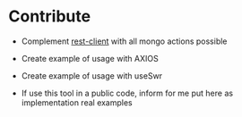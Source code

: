 # Contribute

- Complement [rest-client](https://github.com/PedroMarianoAlmeida/next-api-mongo-atlas/blob/main/example/mongo-request-samples.http) with all mongo actions possible
- Create example of usage with AXIOS
- Create example of usage with useSwr

- If use this tool in a public code, inform for me put here as implementation real examples
